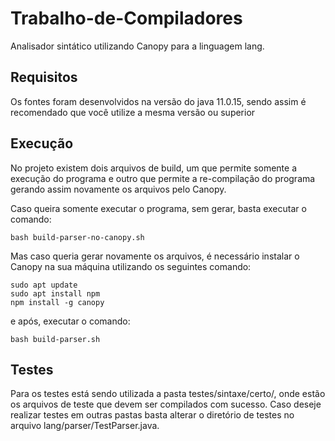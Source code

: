 # Trabalho-de-Compiladores

Analisador sintático utilizando Canopy para a linguagem lang.

## Requisitos
Os fontes foram desenvolvidos na versão do java 11.0.15, sendo assim é recomendado que você utilize a mesma versão ou superior

## Execução

No projeto existem dois arquivos de build, um que permite somente a execução do programa e outro que permite a re-compilação do programa gerando assim novamente os arquivos pelo Canopy.

Caso queira somente executar o programa,  sem gerar, basta executar o comando:

```
bash build-parser-no-canopy.sh
```

Mas caso queria gerar novamente os arquivos,  é necessário instalar o Canopy na sua máquina utilizando os seguintes comando:

```
sudo apt update
sudo apt install npm
npm install -g canopy
```

e após, executar o comando:

```
bash build-parser.sh
```

## Testes

Para os testes está sendo utilizada a pasta testes/sintaxe/certo/, onde estão os arquivos de teste que devem ser compilados com sucesso.
Caso deseje realizar testes em outras pastas basta alterar o diretório de testes no arquivo lang/parser/TestParser.java.